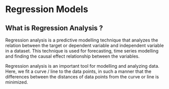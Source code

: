 # Regression Models

## What is Regression Analysis ?
Regression analysis is a predictive modelling technique that analyzes the relation between the target or dependent variable and independent variable in a dataset. This technique is used for forecasting, time series modelling and finding the causal effect relationship between the variables.

Regression analysis is an important tool for modelling and analyzing data. Here, we fit a curve / line to the data points, in such a manner that the differences between the distances of data points from the curve or line is minimized.

